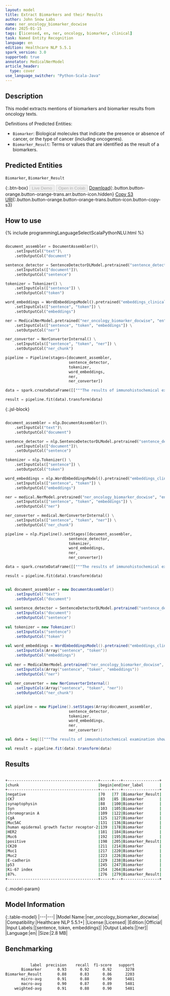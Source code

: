```yaml
---
layout: model
title: Extract Biomarkers and their Results
author: John Snow Labs
name: ner_oncology_biomarker_docwise
date: 2025-01-15
tags: [licensed, en, ner, oncology, biomarker, clinical]
task: Named Entity Recognition
language: en
edition: Healthcare NLP 5.5.1
spark_version: 3.0
supported: true
annotator: MedicalNerModel
article_header:
  type: cover
use_language_switcher: "Python-Scala-Java"
---
```


## Description

This model extracts mentions of biomarkers and biomarker results from oncology texts.

Definitions of Predicted Entities:

- `Biomarker`: Biological molecules that indicate the presence or absence of cancer, or the type of cancer (including oncogenes).
- `Biomarker_Result`: Terms or values that are identified as the result of a biomarkers.

## Predicted Entities

`Biomarker`, `Biomarker_Result`

{:.btn-box}
<button class="button button-orange" disabled>Live Demo</button>
<button class="button button-orange" disabled>Open in Colab</button>
[Download](https://s3.amazonaws.com/auxdata.johnsnowlabs.com/clinical/models/ner_oncology_biomarker_docwise_en_5.5.1_3.0_1736956590336.zip){:.button.button-orange.button-orange-trans.arr.button-icon.hidden}
[Copy S3 URI](s3://auxdata.johnsnowlabs.com/clinical/models/ner_oncology_biomarker_docwise_en_5.5.1_3.0_1736956590336.zip){:.button.button-orange.button-orange-trans.button-icon.button-copy-s3}

## How to use



<div class="tabs-box" markdown="1">
{% include programmingLanguageSelectScalaPythonNLU.html %}
  
```python

document_assembler = DocumentAssembler()\
    .setInputCol("text")\
    .setOutputCol("document")

sentence_detector = SentenceDetectorDLModel.pretrained("sentence_detector_dl_healthcare","en","clinical/models")\
    .setInputCols(["document"])\
    .setOutputCol("sentence")

tokenizer = Tokenizer() \
    .setInputCols(["sentence"]) \
    .setOutputCol("token")

word_embeddings = WordEmbeddingsModel().pretrained("embeddings_clinical", "en", "clinical/models")\
    .setInputCols(["sentence", "token"]) \
    .setOutputCol("embeddings")                

ner = MedicalNerModel.pretrained("ner_oncology_biomarker_docwise", "en", "clinical/models")\
    .setInputCols(["sentence", "token", "embeddings"]) \
    .setOutputCol("ner")

ner_converter = NerConverterInternal() \
    .setInputCols(["sentence", "token", "ner"]) \
    .setOutputCol("ner_chunk")

pipeline = Pipeline(stages=[document_assembler,
                            sentence_detector,
                            tokenizer,
                            word_embeddings,
                            ner,
                            ner_converter])

data = spark.createDataFrame([["""The results of immunohistochemical examination showed that she tested negative for CK7, synaptophysin (Syn), chromogranin A (CgA), Muc5AC, human epidermal growth factor receptor-2 (HER2), and Muc6; positive for CK20, Muc1, Muc2, E-cadherin, and p53; the Ki-67 index was about 87%."""]]).toDF("text")

result = pipeline.fit(data).transform(data)

```

{:.jsl-block}
```python

document_assembler = nlp.DocumentAssembler()\
    .setInputCol("text")\
    .setOutputCol("document")

sentence_detector = nlp.SentenceDetectorDLModel.pretrained("sentence_detector_dl_healthcare","en","clinical/models")\
    .setInputCols(["document"])\
    .setOutputCol("sentence")

tokenizer = nlp.Tokenizer() \
    .setInputCols(["sentence"]) \
    .setOutputCol("token")

word_embeddings = nlp.WordEmbeddingsModel().pretrained("embeddings_clinical", "en", "clinical/models")\
    .setInputCols(["sentence", "token"]) \
    .setOutputCol("embeddings")                

ner = medical.NerModel.pretrained("ner_oncology_biomarker_docwise", "en", "clinical/models")\
    .setInputCols(["sentence", "token", "embeddings"]) \
    .setOutputCol("ner")

ner_converter = medical.NerConverterInternal() \
    .setInputCols(["sentence", "token", "ner"]) \
    .setOutputCol("ner_chunk")

pipeline = nlp.Pipeline().setStages([document_assembler,
                            sentence_detector,
                            tokenizer,
                            word_embeddings,
                            ner,
                            ner_converter])

data = spark.createDataFrame([["""The results of immunohistochemical examination showed that she tested negative for CK7, synaptophysin (Syn), chromogranin A (CgA), Muc5AC, human epidermal growth factor receptor-2 (HER2), and Muc6; positive for CK20, Muc1, Muc2, E-cadherin, and p53; the Ki-67 index was about 87%."""]]).toDF("text")

result = pipeline.fit(data).transform(data)

```
```scala

val document_assembler = new DocumentAssembler()
    .setInputCol("text")
    .setOutputCol("document")
    
val sentence_detector = SentenceDetectorDLModel.pretrained("sentence_detector_dl_healthcare","en","clinical/models")
    .setInputCols("document")
    .setOutputCol("sentence")
    
val tokenizer = new Tokenizer()
    .setInputCols("sentence")
    .setOutputCol("token")
    
val word_embeddings = WordEmbeddingsModel().pretrained("embeddings_clinical", "en", "clinical/models")
    .setInputCols(Array("sentence", "token"))
    .setOutputCol("embeddings")                
    
val ner = MedicalNerModel.pretrained("ner_oncology_biomarker_docwise", "en", "clinical/models")
    .setInputCols(Array("sentence", "token", "embeddings"))
    .setOutputCol("ner")
    
val ner_converter = new NerConverterInternal()
    .setInputCols(Array("sentence", "token", "ner"))
    .setOutputCol("ner_chunk")

        
val pipeline = new Pipeline().setStages(Array(document_assembler,
                            sentence_detector,
                            tokenizer,
                            word_embeddings,
                            ner,
                            ner_converter))

val data = Seq([["""The results of immunohistochemical examination showed that she tested negative for CK7, synaptophysin (Syn), chromogranin A (CgA), Muc5AC, human epidermal growth factor receptor-2 (HER2), and Muc6; positive for CK20, Muc1, Muc2, E-cadherin, and p53; the Ki-67 index was about 87%."""]]).toDF("text")

val result = pipeline.fit(data).transform(data)

```
</div>

## Results

```bash

+----------------------------------------+-----+---+----------------+
|chunk                                   |begin|end|ner_label       |
+----------------------------------------+-----+---+----------------+
|negative                                |70   |77 |Biomarker_Result|
|CK7                                     |83   |85 |Biomarker       |
|synaptophysin                           |88   |100|Biomarker       |
|Syn                                     |103  |105|Biomarker       |
|chromogranin A                          |109  |122|Biomarker       |
|CgA                                     |125  |127|Biomarker       |
|Muc5AC                                  |131  |136|Biomarker       |
|human epidermal growth factor receptor-2|139  |178|Biomarker       |
|HER2                                    |181  |184|Biomarker       |
|Muc6                                    |192  |195|Biomarker       |
|positive                                |198  |205|Biomarker_Result|
|CK20                                    |211  |214|Biomarker       |
|Muc1                                    |217  |220|Biomarker       |
|Muc2                                    |223  |226|Biomarker       |
|E-cadherin                              |229  |238|Biomarker       |
|p53                                     |245  |247|Biomarker       |
|Ki-67 index                             |254  |264|Biomarker       |
|87%.                                    |276  |279|Biomarker_Result|
+----------------------------------------+-----+---+----------------+

```

{:.model-param}
## Model Information

{:.table-model}
|---|---|
|Model Name:|ner_oncology_biomarker_docwise|
|Compatibility:|Healthcare NLP 5.5.1+|
|License:|Licensed|
|Edition:|Official|
|Input Labels:|[sentence, token, embeddings]|
|Output Labels:|[ner]|
|Language:|en|
|Size:|2.8 MB|

## Benchmarking

```bash

           label  precision    recall  f1-score   support
       Biomarker       0.93      0.92      0.92      3278
Biomarker_Result       0.88      0.83      0.86      2203
       micro-avg       0.91      0.88      0.90      5481
       macro-avg       0.90      0.87      0.89      5481
    weighted-avg       0.91      0.88      0.90      5481

```

